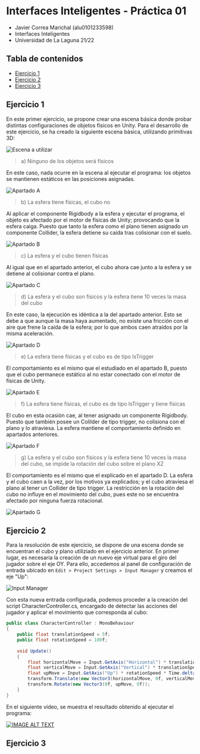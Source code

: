 # Interfaces Inteligentes - Práctica 01 <!-- omit in toc -->

* Javier Correa Marichal (alu0101233598)
* Interfaces Inteligentes
* Universidad de La Laguna 21/22

## Tabla de contenidos <!-- omit in toc -->
- [Ejercicio 1](#ejercicio-1)
- [Ejercicio 2](#ejercicio-2)
- [Ejercicio 3](#ejercicio-3)

## Ejercicio 1

En este primer ejercicio, se propone crear una escena básica donde probar distintas configuraciones de objetos físicos en Unity. Para el desarrollo de este ejercicio, se ha creado la siguiente escena básica, utilizando primitivas 3D:

![Escena a utilizar](img/img1.png)

> a) Ninguno de los objetos será físicos

En este caso, nada ocurre en la escena al ejecutar el programa: los objetos se mantienen estáticos en las posiciones asignadas.

![Apartado A](img/img2.png)

> b) La esfera tiene físicas, el cubo no

Al aplicar el componente Rigidbody a la esfera y ejecutar el programa, el objeto es afectado por el motor de físicas de Unity; provocando que la esfera caiga. Puesto que tanto la esfera como el plano tienen asignado un componente Collider, la esfera detiene su caída tras colisionar con el suelo.

![Apartado B](img/img3.gif)

> c) La esfera y el cubo tienen físicas

Al igual que en el apartado anterior, el cubo ahora cae junto a la esfera y se detiene al colisionar contra el plano.

![Apartado C](img/img4.gif)

> d) La esfera y el cubo son físicos y la esfera tiene 10 veces la masa del cubo

En este caso, la ejecución es idéntica a la del apartado anterior. Esto se debe a que aunque la masa haya aumentado, no existe una fricción con el aire que frene la caída de la esfera; por lo que ambos caen atraídos por la misma aceleración.

![Apartado D](img/img5.gif)

> e) La esfera tiene físicas y el cubo es de tipo IsTrigger

El comportamiento es el mismo que el estudiado en el apartado B, puesto que el cubo permanece estático al no estar conectado con el motor de físicas de Unity.

![Apartado E](img/img6.gif)

> f) La esfera tiene físicas, el cubo es de tipo IsTrigger y tiene físicas

El cubo en esta ocasión cae, al tener asignado un componente Rigidbody. Puesto que también posee un Colilder de tipo trigger, no colisiona con el plano y lo atraviesa. La esfera mantiene el comportamiento definido en apartados anteriores.

![Apartado F](img/img7.gif)

> g) La esfera y el cubo son físicos y la esfera tiene 10 veces la masa del cubo, se impide la rotación del cubo sobre el plano XZ

El comportamiento es el mismo que el explicado en el apartado D. La esfera y el cubo caen a la vez, por los motivos ya explicados; y el cubo atraviesa el plano al tener un Collider de tipo trigger. La restricción en la rotación del cubo no influye en el movimiento del cubo, pues este no se encuentra afectado por ninguna fuerza rotacional.

![Apartado G](img/img8.gif)

## Ejercicio 2

Para la resolución de este ejercicio, se dispone de una escena donde se encuentran el cubo y plano utiliziado en el ejercicio anterior. En primer lugar, es necesaria la creación de un nuevo eje virtual para el giro del jugador sobre el eje OY. Para ello, accedemos al panel de configuración de entrada ubicado en `Edit > Project Settings > Input Manager` y creamos el eje "Up":

![Input Manager](img/img9.png)

Con esta nueva entrada configurada, podemos proceder a la creación del script CharacterController.cs, encargado de detectar las acciones del jugador y aplicar el movimiento que corresponda al cubo:

```csharp
public class CharacterController : MonoBehaviour
{
    public float translationSpeed = 5f;
    public float rotationSpeed = 100f;
    
    void Update()
    {
        float horizontalMove = Input.GetAxis("Horizontal") * translationSpeed * Time.deltaTime;
        float verticalMove = Input.GetAxis("Vertical") * translationSpeed * Time.deltaTime;
        float upMove = Input.GetAxis("Up") * rotationSpeed * Time.deltaTime;
        transform.Translate(new Vector3(horizontalMove, 0f, verticalMove));
        transform.Rotate(new Vector3(0f, upMove, 0f));
    }
}
```

En el siguiente vídeo, se muestra el resultado obtenido al ejecutar el programa:

[![IMAGE ALT TEXT](http://img.youtube.com/vi/Lqj6ouJ0g54/0.jpg)](http://www.youtube.com/watch?v=Lqj6ouJ0g54)

## Ejercicio 3

